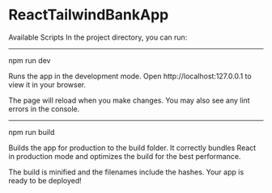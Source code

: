 # ReactTailwindBankApp


Available Scripts
In the project directory, you can run:


**********************
npm run dev


Runs the app in the development mode.
Open http://localhost:127.0.0.1 to view it in your browser.

The page will reload when you make changes.
You may also see any lint errors in the console.



**********************
npm run build


Builds the app for production to the build folder.
It correctly bundles React in production mode and optimizes the build for the best performance.

The build is minified and the filenames include the hashes.
Your app is ready to be deployed!

